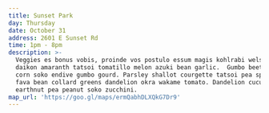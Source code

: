 ```yaml
---
title: Sunset Park
day: Thursday
date: October 31
address: 2601 E Sunset Rd
time: 1pm - 8pm
description: >-
  Veggies es bonus vobis, proinde vos postulo essum magis kohlrabi welsh onion
  daikon amaranth tatsoi tomatillo melon azuki bean garlic.  Gumbo beet greens
  corn soko endive gumbo gourd. Parsley shallot courgette tatsoi pea sprouts
  fava bean collard greens dandelion okra wakame tomato. Dandelion cucumber
  earthnut pea peanut soko zucchini.
map_url: 'https://goo.gl/maps/ermQabhDLXQkG7Dr9'
---
```


